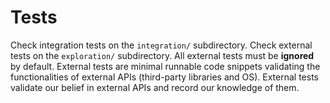 # Tests

Check integration tests on the `integration/` subdirectory.
Check external tests on the `exploration/` subdirectory. All external tests must be **ignored** by default. External tests are minimal runnable code snippets validating the functionalities of external APIs (third-party libraries and OS). External tests validate our belief in external APIs and record our knowledge of them.
